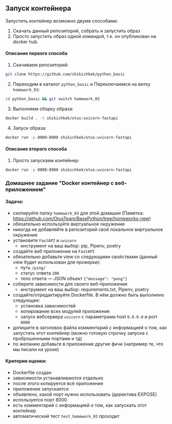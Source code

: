 ## Запуск контейнера

Запустить контейнер возможно двумя способами:

1. Скачать данный репозиторий, собрать и запустить образ
2. Просто запустить образ одной командой, т.к. он опубликован на docker hub.

#### Описание первого способа

1. Скачиваем репозиторий:

```bash
git clone https://github.com/shikichkek/python_basic
```

2. Переходим в каталог `python_basic` и Переключаемся на ветку `homework_03`: 

```bash
cd python_basic && git switch homework_03
```

3. Выполняем сборку образа: 

```bash
docker build . -t shikichkek/otus:uvicorn-fastapi
```

4. Запуск образа: 

```bash
docker run -p 8000:8000 shikichkek/otus:uvicorn-fastapi
```

#### Описание второго способа

1. Просто запускаем контейнер: 

```bash
docker run -p 8000:8000 shikichkek/otus:uvicorn-fastapi
```

### Домашнее задание "Docker контейнер c веб-приложением"
#### Задача:
- скопируйте папку `homework_03` для этой домашки 
  (Памятка: https://github.com/OtusTeam/BasePython/tree/homeworks-new)
- обязательно используйте виртуальное окружение
- никогда не добавляйте в репозиторий своё локальное виртуальное окружение
- установите `FastAPI` и `uvicorn`
    - инструмент на ваш выбор: pip, Pipenv, poetry
- создайте веб приложение на `FastAPI`
- обязательно добавьте view со следующими свойствами 
  (данный view будет использован для проверки):
    - путь `/ping/`
    - статус ответа `200`
    - тело ответа — JSON объект `{"message": "pong"}`
- соберите зависимости для своего веб-приложения
    - инструмент на ваш выбор: requirements.txt, Pipenv, poetry
- создайте/отредактируйте Dockerfile. В нём должно быть выполнено следующее:
    - установка зависимостей
    - копирование всех модулей приложения
    - запуск вебсервера `uvicorn` c параметрами host `0.0.0.0` и port `8000`
- допишите в заголовок файла комментарий с информацией о том, как запустить этот контейнер 
  (можно готовую строчку запуска с проброшенными портами и тд)
- по желанию добавьте в приложение другие фичи (например те, что мы писали на уроке)
#### Критерии оценки:
- Dockerfile создан
- зависимости устанавливаются отдельно
- после этого копируется всё приложение
- приложение запускается
- объявлено, какой порт нужно использовать (директива EXPOSE)
- используется порт 8000
- есть комментарий с информацией о том, как запускать этот контейнер
- автоматический тест `test_homework_03` проходит
